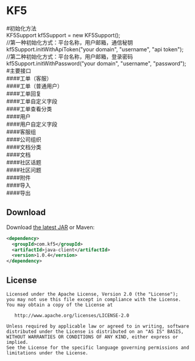 KF5  
=====================================
#初始化方法  
    KF5Support kf5Support = new KF5Support();  
    //第一种初始化方式：平台名称，用户邮箱，通信秘钥  
    kf5Support.initWithApiToken("your domain", "username", "api token");  
    //第二种初始化方式：平台名称，用户邮箱，登录密码  
    kf5Support.initWithPassword("your domain", "username", "password");  
#主要接口  
####工单（客服）  
####工单（普通用户）  
####工单回复  
####工单自定义字段  
####工单查看分类  
####用户  
####用户自定义字段  
####客服组  
####公司组织  
####文档分类  
####文档  
####社区话题  
####社区问题  
####附件  
####导入  
####导出


Download
--------

Download [the latest JAR][1] or Maven:
```xml
<dependency>
  <groupId>com.kf5</groupId>
  <artifactId>java-client</artifactId>
  <version>1.0.4</version>
</dependency>
```

License
-------

    Licensed under the Apache License, Version 2.0 (the "License");
    you may not use this file except in compliance with the License.
    You may obtain a copy of the License at

       http://www.apache.org/licenses/LICENSE-2.0

    Unless required by applicable law or agreed to in writing, software
    distributed under the License is distributed on an "AS IS" BASIS,
    WITHOUT WARRANTIES OR CONDITIONS OF ANY KIND, either express or implied.
    See the License for the specific language governing permissions and
    limitations under the License.
    
    
 [1]: https://search.maven.org/remote_content?g=com.kf5&a=java-client&v=LATEST
